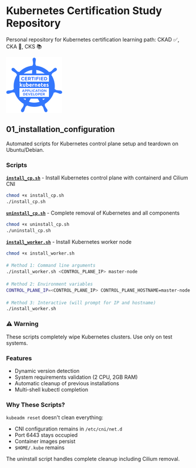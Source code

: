# Kubernetes Certification Study Repository

Personal repository for Kubernetes certification learning path: CKAD ✅, CKA 🎯, CKS 📚

[![CKAD: Certified Kubernetes Application Developer](./img/ckad-certified-kubernetes-application-developer.png)](https://www.credly.com/badges/1b0ff0eb-c36f-4a2d-8e43-2a7ec637eb39/public_url)

## 01_installation_configuration

Automated scripts for Kubernetes control plane setup and teardown on Ubuntu/Debian.

### Scripts

**[`install_cp.sh`](01_installation_configuration/install_cp.sh)** - Install Kubernetes control plane with containerd and Cilium CNI
```bash
chmod +x install_cp.sh
./install_cp.sh
```

**[`uninstall_cp.sh`](01_installation_configuration/uninstall_cp.sh)** - Complete removal of Kubernetes and all components
```bash
chmod +x uninstall_cp.sh
./uninstall_cp.sh
```

**[`install_worker.sh`](01_installation_configuration/install_worker.sh)** - Install Kubernetes worker node
```bash
chmod +x install_worker.sh

# Method 1: Command line arguments
./install_worker.sh <CONTROL_PLANE_IP> master-node

# Method 2: Environment variables
CONTROL_PLANE_IP=<CONTROL_PLANE_IP> CONTROL_PLANE_HOSTNAME=master-node ./install_worker.sh

# Method 3: Interactive (will prompt for IP and hostname)
./install_worker.sh
```

### ⚠️ Warning
These scripts completely wipe Kubernetes clusters. Use only on test systems.

### Features
- Dynamic version detection
- System requirements validation (2 CPU, 2GB RAM)
- Automatic cleanup of previous installations
- Multi-shell kubectl completion

### Why These Scripts?
`kubeadm reset` doesn't clean everything:
- CNI configuration remains in `/etc/cni/net.d`
- Port 6443 stays occupied
- Container images persist
- `$HOME/.kube` remains

The uninstall script handles complete cleanup including Cilium removal.